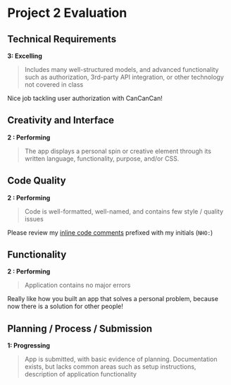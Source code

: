 # Project 2 Evaluation

## Technical Requirements

**3: Excelling**

> Includes many well-structured models, and advanced functionality such as authorization, 3rd-party API integration, or other technology not covered in class

Nice job tackling user authorization with CanCanCan!

## Creativity and Interface

**2 : Performing**

> The app displays a personal spin or creative element through its written language, functionality, purpose, and/or CSS.

## Code Quality
**2 : Performing**

> Code is well-formatted, well-named, and contains few style / quality issues

Please review my [inline code comments](https://github.com/MichaelZLai/WODleader/compare/master...nolds9:feedback) prefixed with my initials (`NHO:`)

## Functionality

**2 : Performing**
> Application contains no major errors

Really like how you built an app that solves a personal problem, because now there is a solution for other people!

## Planning / Process / Submission

**1: Progressing**

> App is submitted, with basic evidence of planning. Documentation exists, but lacks common areas such as setup instructions, description of application functionality
